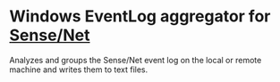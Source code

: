 # Windows EventLog aggregator for [Sense/Net](https://github.com/SenseNet "Sense/Net on github")

Analyzes and groups the Sense/Net event log on the local or remote machine and writes them to text files.
